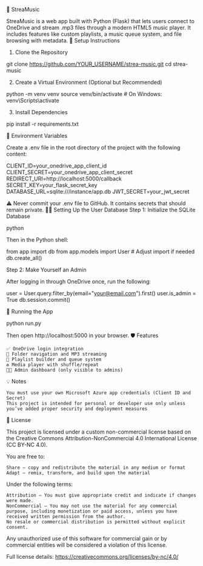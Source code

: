🎵 StreaMusic

StreaMusic is a web app built with Python (Flask) that lets users connect to OneDrive and stream .mp3 files through a modern HTML5 music player. It includes features like custom playlists, a music queue system, and file browsing with metadata.
🔧 Setup Instructions
1. Clone the Repository

git clone https://github.com/YOUR_USERNAME/strea-music.git
cd strea-music

2. Create a Virtual Environment (Optional but Recommended)

python -m venv venv
source venv/bin/activate    # On Windows: venv\Scripts\activate

3. Install Dependencies

pip install -r requirements.txt

🔑 Environment Variables

Create a .env file in the root directory of the project with the following content:

CLIENT_ID=your_onedrive_app_client_id
CLIENT_SECRET=your_onedrive_app_client_secret
REDIRECT_URI=http://localhost:5000/callback
SECRET_KEY=your_flask_secret_key
DATABASE_URL=sqlite:///instance/app.db
JWT_SECRET=your_jwt_secret

⚠️ Never commit your .env file to GitHub. It contains secrets that should remain private.
🧑‍💻 Setting Up the User Database
Step 1: Initialize the SQLite Database

python

Then in the Python shell:

from app import db
from app.models import User  # Adjust import if needed
db.create_all()

Step 2: Make Yourself an Admin

After logging in through OneDrive once, run the following:

user = User.query.filter_by(email="your@email.com").first()
user.is_admin = True
db.session.commit()

🚀 Running the App

python run.py

Then open http://localhost:5000 in your browser.
🛡️ Features

    ✅ OneDrive login integration
    📂 Folder navigation and MP3 streaming
    🎵 Playlist builder and queue system
    ♻️ Media player with shuffle/repeat
    🧑‍💼 Admin dashboard (only visible to admins)

💡 Notes

    You must use your own Microsoft Azure app credentials (Client ID and Secret)
    This project is intended for personal or developer use only unless you’ve added proper security and deployment measures

📜 License

This project is licensed under a custom non-commercial license based on the Creative Commons Attribution-NonCommercial 4.0 International License (CC BY-NC 4.0).

You are free to:

    Share — copy and redistribute the material in any medium or format
    Adapt — remix, transform, and build upon the material

Under the following terms:

    Attribution — You must give appropriate credit and indicate if changes were made.
    NonCommercial — You may not use the material for any commercial purpose, including monetization or paid access, unless you have received written permission from the author.
    No resale or commercial distribution is permitted without explicit consent.

Any unauthorized use of this software for commercial gain or by commercial entities will be considered a violation of this license.

Full license details: https://creativecommons.org/licenses/by-nc/4.0/